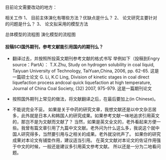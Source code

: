 目前论文需要改动的地方：

相关工作
1、  目前主体演化有哪些方法？优缺点是什么？
2、	论文研究主要针对的问题是什么？
3、	论文拟采用的模型方法

总体模型的流程图
演化模型的流程图


#### 投稿SCI国外期刊，参考文献能引用国内的期刊么？

* 翻译过去，并按照所投英文期刊参考文献的格式书写
举例如下（投稿到Engry source：PartA）：
T.X.Zhu, Study on hydrogen solubility in coal liquid, Taiyuan University of Technology, TaiYuan,China, 2006, pp. 62-65. 
这是一篇硕士论文
G. Li, K.C Ling, Division of kinetic stages in coal direct liquefaction process andcoal quick liquefaction at high temperature, Journal of China Coal Society, (32) 2007, 975-979.
这是一篇期刊论文

* 按照国外期刊上常见的做法，将文献翻译之后，在最后要加上(in Chinese)。


* 不能说完全不妥。
如果是关于中药的研究文章，我想文献还是以中文杂志居多，此外就是日本人和韩国人的研究成果。如果参考文献一味地追求引用英文的，那岂不是为文献而文献了？
当然，如果是英文全文的，老外看起来方便一些。我曾有篇文章引用了九篇中文文献。老外问为什么这么多，我说这个就中国人研究得多，当然要引用与之相关的成果。老外就没吭声了。
如果你的研究成果对本论文有铺垫作用，建议适当引用。
在英文文献对本论文的佐证作用强于中文的时候，一般还是建议多引用英文参考文献。
所以还是一分为二地看问题。
